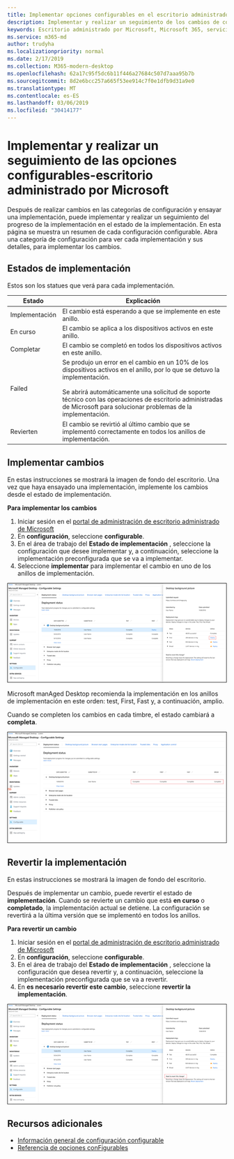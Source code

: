 ```yaml
---
title: Implementar opciones configurables en el escritorio administrado de Microsoft
description: Implementar y realizar un seguimiento de los cambios de configuración configurables en el escritorio administrado de Microsoft.
keywords: Escritorio administrado por Microsoft, Microsoft 365, servicio, documentación, implementar, implementación por fases, configuración configurable
ms.service: m365-md
author: trudyha
ms.localizationpriority: normal
ms.date: 2/17/2019
ms.collection: M365-modern-desktop
ms.openlocfilehash: 62a17c95f5dc6b11f446a27684c507d7aaa95b7b
ms.sourcegitcommit: 8d2e6bcc257a665f53ee914c7f0e1dfb9d31a9e0
ms.translationtype: MT
ms.contentlocale: es-ES
ms.lasthandoff: 03/06/2019
ms.locfileid: "30414177"
---
```

# <a name="deploy-and-track-configurable-settings---microsoft-managed-desktop"></a>Implementar y realizar un seguimiento de las opciones configurables-escritorio administrado por Microsoft

Después de realizar cambios en las categorías de configuración y ensayar una implementación, puede implementar y realizar un seguimiento del progreso de la implementación en el estado de la implementación. En esta página se muestra un resumen de cada configuración configurable. Abra una categoría de configuración para ver cada implementación y sus detalles, para implementar los cambios. 

## <a name="deployment-statuses"></a>Estados de implementación 

Estos son los statues que verá para cada implementación.

Estado  | Explicación 
--- | --- 
Implementación | El cambio está esperando a que se implemente en este anillo.
En curso | El cambio se aplica a los dispositivos activos en este anillo. 
Completar | El cambio se completó en todos los dispositivos activos en este anillo. 
Failed | Se produjo un error en el cambio en un 10% de los dispositivos activos en el anillo, por lo que se detuvo la implementación.<br><br> Se abrirá automáticamente una solicitud de soporte técnico con las operaciones de escritorio administradas de Microsoft para solucionar problemas de la implementación. 
Revierten | El cambio se revirtió al último cambio que se implementó correctamente en todos los anillos de implementación.

## <a name="deploy-changes"></a>Implementar cambios

En estas instrucciones se mostrará la imagen de fondo del escritorio. Una vez que haya ensayado una implementación, implemente los cambios desde el estado de implementación. 

**Para implementar los cambios**

1. Iniciar sesión en el [portal de administración de escritorio administrado de Microsoft](http://aka.ms/mwaasportal)
2. En **configuración**, seleccione **configurable**.
3. En el área de trabajo del **Estado de implementación** , seleccione la configuración que desee implementar y, a continuación, seleccione la implementación preconfigurada que se va a implementar.
4. Seleccione **implementar** para implementar el cambio en uno de los anillos de implementación.

![Introducción al estado de implementación de configuración configurable](images/deploy-cs-overview.png)

Microsoft manAged Desktop recomienda la implementación en los anillos de implementación en este orden: test, First, Fast y, a continuación, amplio. 

Cuando se completen los cambios en cada timbre, el estado cambiará a **completa**.

![Implementación de la configuración configurable completada](images/config-setting-complete.png)

## <a name="revert-deployment"></a>Revertir la implementación

En estas instrucciones se mostrará la imagen de fondo del escritorio. 

Después de implementar un cambio, puede revertir el estado de **implementación**. Cuando se revierte un cambio que está **en curso** o **completado**, la implementación actual se detiene. La configuración se revertirá a la última versión que se implementó en todos los anillos. 

**Para revertir un cambio**
1. Iniciar sesión en el [portal de administración de escritorio administrado de Microsoft](http://aka.ms/mwaasportal)
2. En **configuración**, seleccione **configurable**.
3. En el área de trabajo del **Estado de implementación** , seleccione la configuración que desea revertir y, a continuación, seleccione la implementación preconfigurada que se va a revertir.
4. En **es necesario revertir este cambio**, seleccione **revertir la implementación**.

![Reversión de implementación de la configuración configurable](images/config-setting-revert.png) 

## <a name="additional-resources"></a>Recursos adicionales
- [Información general de configuración configurable](config-setting-overview.md)
- [Referencia de opciones conFigurables](config-setting-ref.md) 